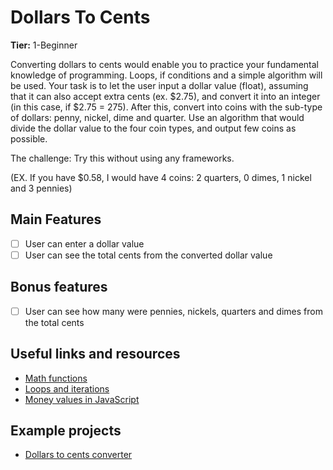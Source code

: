 # Dollars To Cents

**Tier:** 1-Beginner

Converting dollars to cents would enable you to practice your fundamental knowledge of programming. Loops, if conditions and a simple algorithm will be used.
Your task is to let the user input a dollar value (float), assuming that it can also accept extra cents (ex. $2.75), and convert it into an integer (in this case, if $2.75 = 275). After this, convert into coins with the sub-type of dollars: penny, nickel, dime and quarter. Use an algorithm that would divide the dollar value to the four coin types, and output few coins as possible.

The challenge: Try this without using any frameworks.

(EX. If you have $0.58, I would have 4 coins: 2 quarters, 0 dimes, 1 nickel and 3 pennies)

## Main Features

-   [ ] User can enter a dollar value
-   [ ] User can see the total cents from the converted dollar value

## Bonus features

-   [ ] User can see how many were pennies, nickels, quarters and dimes from the total cents

## Useful links and resources

-   [Math functions](https://developer.mozilla.org/en-US/docs/Web/JavaScript/Reference/Global_Objects/Math)
-   [Loops and iterations](https://developer.mozilla.org/en-US/docs/Web/JavaScript/Guide/Loops_and_iteration)
-   [Money values in JavaScript](https://timleland.com/money-in-javascript/)

## Example projects

-   [Dollars to cents converter](https://github.com/LimonJuice322/Dollars-to-cents-converter)
